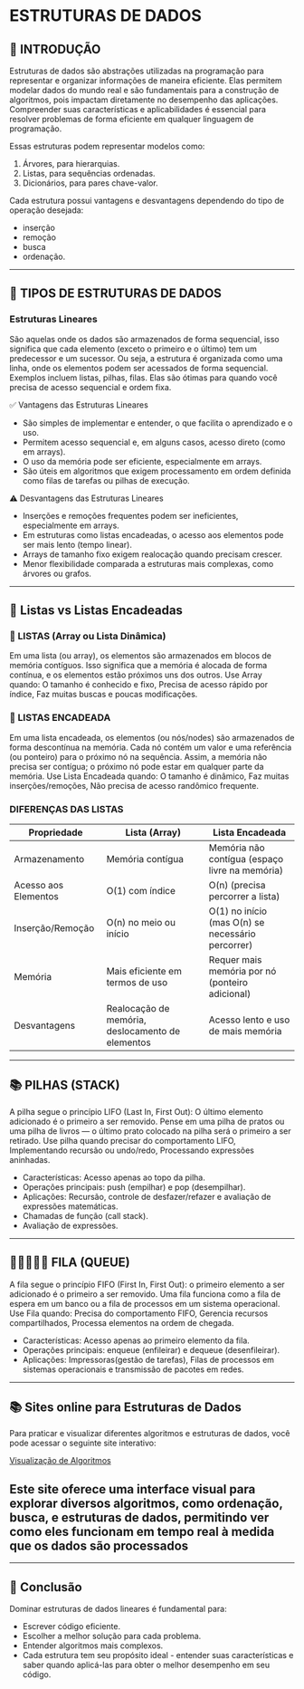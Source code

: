 # ESTRUTURAS DE DADOS

## 📌 INTRODUÇÃO

Estruturas de dados são abstrações utilizadas na programação para representar e organizar
informações de maneira eficiente. Elas permitem modelar dados do mundo real e são fundamentais
para a construção de algoritmos, pois impactam diretamente no desempenho das aplicações.
Compreender suas características e aplicabilidades é essencial para resolver
problemas de forma eficiente em qualquer linguagem de programação.

Essas estruturas podem representar modelos como:

1. Árvores, para hierarquias.
2. Listas, para sequências ordenadas.
3. Dicionários, para pares chave-valor.

Cada estrutura possui vantagens e desvantagens dependendo do tipo de operação desejada:

- inserção
- remoção
- busca
- ordenação.

---

## 📌 TIPOS DE ESTRUTURAS DE DADOS

### Estruturas Lineares

São aquelas onde os dados são armazenados de forma sequencial, isso significa que cada elemento
(exceto o primeiro e o último) tem um predecessor e um sucessor. Ou seja, a estrutura é organizada
como uma linha, onde os elementos podem ser acessados de forma sequencial. Exemplos incluem listas,
pilhas, filas. Elas são ótimas para quando você precisa de acesso sequencial e ordem fixa.

✅ Vantagens das Estruturas Lineares

- São simples de implementar e entender, o que facilita o aprendizado e o uso.
- Permitem acesso sequencial e, em alguns casos, acesso direto (como em arrays).
- O uso da memória pode ser eficiente, especialmente em arrays.
- São úteis em algoritmos que exigem processamento em ordem definida como filas de tarefas
  ou pilhas de execução.

⚠️ Desvantagens das Estruturas Lineares

- Inserções e remoções frequentes podem ser ineficientes, especialmente em arrays.
- Em estruturas como listas encadeadas, o acesso aos elementos pode ser mais lento (tempo linear).
- Arrays de tamanho fixo exigem realocação quando precisam crescer.
- Menor flexibilidade comparada a estruturas mais complexas, como árvores ou grafos.

---

## 📜 Listas vs Listas Encadeadas

### 📃 LISTAS (Array ou Lista Dinâmica)

Em uma lista (ou array), os elementos são armazenados em blocos de memória contíguos.
Isso significa que a memória é alocada de forma contínua, e os elementos estão próximos
uns dos outros. Use Array quando: O tamanho é conhecido e fixo, Precisa de acesso rápido
por índice, Faz muitas buscas e poucas modificações.

### 🔗 LISTAS ENCADEADA

Em uma lista encadeada, os elementos (ou nós/nodes) são armazenados de forma descontínua
na memória. Cada nó contém um valor e uma referência (ou ponteiro) para o próximo nó na sequência.
Assim, a memória não precisa ser contígua; o próximo nó pode estar em qualquer parte da memória.
Use Lista Encadeada quando: O tamanho é dinâmico, Faz muitas inserções/remoções, Não precisa
de acesso randômico frequente.

### DIFERENÇAS DAS LISTAS

| **Propriedade**      | **Lista (Array)**                                | **Lista Encadeada**                               |
| -------------------- | ------------------------------------------------ | ------------------------------------------------- |
| Armazenamento        | Memória contígua                                 | Memória não contígua (espaço livre na memória)    |
| Acesso aos Elementos | O(1) com índice                                  | O(n) (precisa percorrer a lista)                  |
| Inserção/Remoção     | O(n) no meio ou início                           | O(1) no início (mas O(n) se necessário percorrer) |
| Memória              | Mais eficiente em termos de uso                  | Requer mais memória por nó (ponteiro adicional)   |
| Desvantagens         | Realocação de memória, deslocamento de elementos | Acesso lento e uso de mais memória                |

---

## 📚 PILHAS (STACK)

A pilha segue o princípio LIFO (Last In, First Out): O último elemento adicionado é o primeiro
a ser removido. Pense em uma pilha de pratos ou uma pilha de livros — o último prato
colocado na pilha será o primeiro a ser retirado. Use pilha quando precisar do comportamento LIFO,
Implementando recursão ou undo/redo, Processando expressões aninhadas.

- Características: Acesso apenas ao topo da pilha.
- Operações principais: push (empilhar) e pop (desempilhar).
- Aplicações: Recursão, controle de desfazer/refazer e avaliação de expressões matemáticas.
- Chamadas de função (call stack).
- Avaliação de expressões.

---

## 🚶🚶‍♀️🚶‍♂️ FILA (QUEUE)

A fila segue o princípio FIFO (First In, First Out): o primeiro elemento a ser adicionado
é o primeiro a ser removido. Uma fila funciona como a fila de espera em um banco ou a fila
de processos em um sistema operacional. Use Fila quando: Precisa do comportamento FIFO, Gerencia
recursos compartilhados, Processa elementos na ordem de chegada.

- Características: Acesso apenas ao primeiro elemento da fila.
- Operações principais: enqueue (enfileirar) e dequeue (desenfileirar).
- Aplicações: Impressoras(gestão de tarefas), Filas de processos em sistemas operacionais e
  transmissão de pacotes em redes.

---

## 📚 Sites online para Estruturas de Dados

Para praticar e visualizar diferentes algoritmos e estruturas de dados, você pode acessar o seguinte site interativo:

[Visualização de Algoritmos](https://www.cs.usfca.edu/~galles/visualization/Algorithms.html)

## Este site oferece uma interface visual para explorar diversos algoritmos, como ordenação, busca, e estruturas de dados, permitindo ver como eles funcionam em tempo real à medida que os dados são processados

---

## 🎯 Conclusão

Dominar estruturas de dados lineares é fundamental para:

- Escrever código eficiente.
- Escolher a melhor solução para cada problema.
- Entender algoritmos mais complexos.
- Cada estrutura tem seu propósito ideal - entender suas características
  e saber quando aplicá-las para obter o melhor desempenho em seu código.
